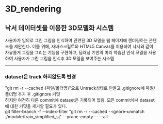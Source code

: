 # 3D_rendering
<h2>낙서 데이터셋을 이용한 3D모델화 시스템 </h2>
<p>사용자가 임의로 그린 그림을 인식하여 관련된 3D 모델을 웹 페이지에 렌더링하는 콘텐츠를 제안한다. 이를 위해, 자바스크립트와 HTML5 Canvas를 이용하여 낙서와 같이 자유롭게 그림을 그리는 기능을 구현하고, 딥러닝 기반의 미리 학습된 인식 모델을 사용하여 사용자가 그린 그림을 인식후 3D 모델을 보여주는 시스템</P>
<hr>
<h3>dataset은 track 하지않도록 변경</h3>
"git rm -r --cached {파일/폴더명}"으로 Untrack상태로 만들고 .gitignore에 파일/폴더명 추가 후 .gitignore 커밋<br>
하지만 여전히 다른 commit에 dataset은 기록되어 있음. 모든 commit에서 dataset에 대한 커밋을 제거할 필요가 있다.<br>
git filter-branch -f --index-filter "git rm -r --cached --ignore-unmatch ./module/train_simplified_sj" --prune-empty -- --all<br>
